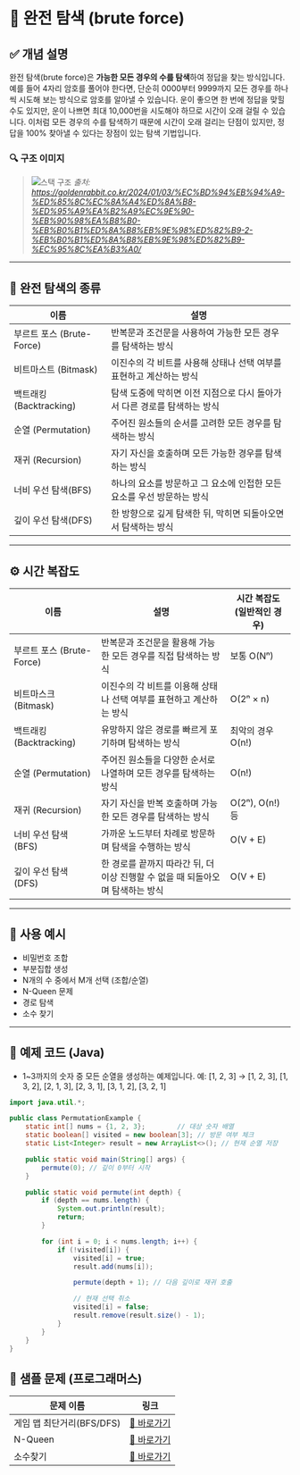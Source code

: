 # 📘 완전 탐색 (brute force)

## ✅ 개념 설명

완전 탐색(brute force)은 **가능한 모든 경우의 수를 탐색**하여 정답을 찾는 방식입니다.
예를 들어 4자리 암호를 풀어야 한다면, 단순히 0000부터 9999까지 모든 경우를 하나씩 시도해 보는 방식으로 암호를 알아낼 수 있습니다.
운이 좋으면 한 번에 정답을 맞힐 수도 있지만, 운이 나쁘면 최대 10,000번을 시도해야 하므로 시간이 오래 걸릴 수 있습니다.
이처럼 모든 경우의 수를 탐색하기 때문에 시간이 오래 걸리는 단점이 있지만, 정답을 100% 찾아낼 수 있다는 장점이 있는 탐색 기법입니다.

### 🔍 구조 이미지
> ![스택 구조](https://goldenrabbit.co.kr/wp-content/uploads/2024/01/%EC%8A%A4%ED%81%AC%EB%A6%B0%EC%83%B7-2024-01-03-%EC%98%A4%EC%A0%84-9.13.27.png)
> *출처: https://goldenrabbit.co.kr/2024/01/03/%EC%BD%94%EB%94%A9-%ED%85%8C%EC%8A%A4%ED%8A%B8-%ED%95%A9%EA%B2%A9%EC%9E%90-%EB%90%98%EA%B8%B0-%EB%B0%B1%ED%8A%B8%EB%9E%98%ED%82%B9-2-%EB%B0%B1%ED%8A%B8%EB%9E%98%ED%82%B9-%EC%95%8C%EA%B3%A0/*

---

## 🧮 완전 탐색의 종류

| 이름            | 설명                                      |
| ---------------- | --------------------------------------- |
| 부르트 포스 (Brute-Force) | 반복문과 조건문을 사용하여 가능한 모든 경우를 탐색하는 방식              |
| 비트마스트 (Bitmask) | 이진수의 각 비트를 사용해 상태나 선택 여부를 표현하고 계산하는 방식              |
| 백트래킹(Backtracking) | 탐색 도중에 막히면 이전 지점으로 다시 돌아가서 다른 경로를 탐색하는 방식 |
| 순열 (Permutation) | 주어진 원소들의 순서를 고려한 모든 경우를 탐색하는 방식              |
| 재귀 (Recursion)      | 자기 자신을 호출하며 모든 가능한 경우를 탐색하는 방식               |
| 너비 우선 탐색(BFS)      | 하나의 요소를 방문하고 그 요소에 인접한 모든 요소를 우선 방문하는 방식               |
| 깊이 우선 탐색(DFS)      | 한 방향으로 깊게 탐색한 뒤, 막히면 되돌아오면서 탐색하는 방식               |

---

## ⚙️ 시간 복잡도

| 이름                       | 설명                                             | 시간 복잡도 (일반적인 경우)                |
| ------------------------ | ---------------------------------------------- | ------------------------------- |
| 부르트 포스 (Brute-Force) | 반복문과 조건문을 활용해 가능한 모든 경우를 직접 탐색하는 방식            | 보통 O(Nⁿ)             |
| 비트마스크 (Bitmask)      | 이진수의 각 비트를 이용해 상태나 선택 여부를 표현하고 계산하는 방식         | O(2ⁿ × n)                       |
| 백트래킹 (Backtracking)  | 유망하지 않은 경로를 빠르게 포기하며 탐색하는 방식                   | 최악의 경우 O(n!) |
| 순열 (Permutation)     | 주어진 원소들을 다양한 순서로 나열하며 모든 경우를 탐색하는 방식           | O(n!)                           |
| 재귀 (Recursion)       | 자기 자신을 반복 호출하며 가능한 모든 경우를 탐색하는 방식              | O(2ⁿ), O(n!) 등         |
| 너비 우선 탐색 (BFS)       | 가까운 노드부터 차례로 방문하며 탐색을 수행하는 방식                  | O(V + E)                        |
| 깊이 우선 탐색 (DFS)       | 한 경로를 끝까지 따라간 뒤, 더 이상 진행할 수 없을 때 되돌아오며 탐색하는 방식 | O(V + E)                        |


---

## 🧠 사용 예시
- 비밀번호 조합
- 부분집합 생성
- N개의 수 중에서 M개 선택 (조합/순열)
- N-Queen 문제
- 경로 탐색
- 소수 찾기

---

## 🧪 예제 코드 (Java)
- 1~3까지의 숫자 중 모든 순열을 생성하는 예제입니다.
예: [1, 2, 3] → [1, 2, 3], [1, 3, 2], [2, 1, 3], [2, 3, 1], [3, 1, 2], [3, 2, 1]

```java
import java.util.*;

public class PermutationExample {
    static int[] nums = {1, 2, 3};        // 대상 숫자 배열
    static boolean[] visited = new boolean[3]; // 방문 여부 체크
    static List<Integer> result = new ArrayList<>(); // 현재 순열 저장

    public static void main(String[] args) {
        permute(0); // 깊이 0부터 시작
    }

    public static void permute(int depth) {
        if (depth == nums.length) {
            System.out.println(result);
            return;
        }

        for (int i = 0; i < nums.length; i++) {
            if (!visited[i]) {
                visited[i] = true;
                result.add(nums[i]);

                permute(depth + 1); // 다음 깊이로 재귀 호출

                // 현재 선택 취소
                visited[i] = false;
                result.remove(result.size() - 1);
            }
        }
    }
}

```

## 🧩 샘플 문제 (프로그래머스)
| 문제 이름        | 링크                                                                         |
|------------------|------------------------------------------------------------------------------|
| 게임 맵 최단거리(BFS/DFS)   | [🔗 바로가기](https://school.programmers.co.kr/learn/courses/30/lessons/1844) |
| N-Queen         | [🔗 바로가기](https://school.programmers.co.kr/learn/courses/30/lessons/12952) |
| 소수찾기         | [🔗 바로가기](https://school.programmers.co.kr/learn/courses/30/lessons/42839) |
